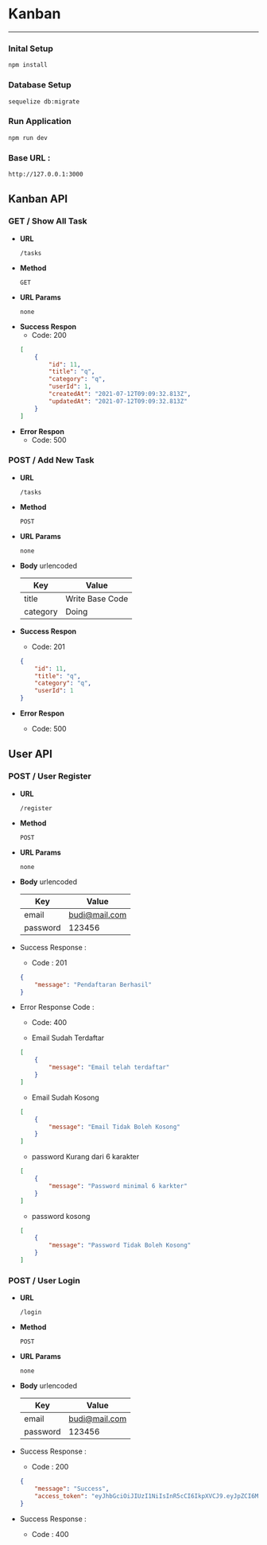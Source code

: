 # Kanban
---
### Inital Setup
```
npm install
```

### Database Setup
```
sequelize db:migrate
```

### Run Application
```
npm run dev
```

### Base URL :
```
http://127.0.0.1:3000
```

## Kanban API

### **GET / Show All Task**

- **URL**
    ```
    /tasks
    ```
- **Method**
    ```
    GET
    ```
- **URL Params**
    ```
    none
    ```
- **Success Respon**
    - Code: 200
    ```json
    [
        {
            "id": 11,
            "title": "q",
            "category": "q",
            "userId": 1,
            "createdAt": "2021-07-12T09:09:32.813Z",
            "updatedAt": "2021-07-12T09:09:32.813Z"
        }
    ]
    ```
- **Error Respon**
    - Code: 500

### **POST / Add New Task**

- **URL**
    ```
    /tasks
    ```
- **Method**
    ```
    POST
    ```
- **URL Params**
    ```
    none
    ```
- **Body** urlencoded

    Key | Value
    ----|-------
    title|Write Base Code
    category | Doing
- **Success Respon**
    - Code: 201
    ```json
    {
        "id": 11,
        "title": "q",
        "category": "q",
        "userId": 1
    }
    ```
- **Error Respon**
    - Code: 500

## User API

### **POST / User Register**

- **URL**

    ```
    /register
    ```

- **Method**

    ```
    POST
    ```

- **URL Params**
    ```
    none
    ```
- **Body** urlencoded

    
    Key         | Value 
    ----------- |------
    email       | budi@mail.com
    password    | 123456

    
- Success Response :
    - Code : 201

    ```json
    {
        "message": "Pendaftaran Berhasil"
    }
    ```

- Error Response Code :

    -  Code: 400
    
    - Email Sudah Terdaftar
    ```json
    [
        {
            "message": "Email telah terdaftar"
        }
    ]
    ```
    - Email Sudah Kosong
    ```json
    [
        {
            "message": "Email Tidak Boleh Kosong"
        }
    ]
    ```
    - password Kurang dari 6 karakter
    ```json
    [
        {
            "message": "Password minimal 6 karkter"
        }
    ]
    ```
     - password kosong
    ```json
    [
        {
            "message": "Password Tidak Boleh Kosong"
        }
    ]
    ```
### **POST / User Login**

- **URL**

    ```
    /login
    ```

- **Method**

    ```
    POST
    ```

- **URL Params**
    ```
    none
    ```
- **Body** urlencoded

    
    Key         | Value 
    ----------- |------
    email       | budi@mail.com
    password    | 123456

    
- Success Response :
    - Code : 200
    ```json
    {
        "message": "Success",
        "access_token": "eyJhbGciOiJIUzI1NiIsInR5cCI6IkpXVCJ9.eyJpZCI6MSwiaWF0IjoxNjI0ODkwOTUyfQ.Gxh1bvB2tN9k80_Jlc6AAwxZv0SMxs5PYC66wSPeM9U"
    }
    ```
- Success Response :
    - Code : 400
